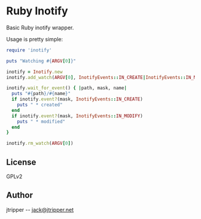 Ruby Inotify
=========

Basic Ruby inotify wrapper.

Usage is pretty simple:

```ruby
require 'inotify'

puts "Watching #{ARGV[0]}"

inotify = Inotify.new
inotify.add_watch(ARGV[0], InotifyEvents::IN_CREATE|InotifyEvents::IN_MODIFY)

inotify.wait_for_event() { |path, mask, name|
  puts "#{path}/#{name}"
  if inotify.event?(mask, InotifyEvents::IN_CREATE)
    puts " * created"
  end
  if inotify.event?(mask, InotifyEvents::IN_MODIFY)
    puts " * modified"
  end
}

inotify.rm_watch(ARGV[0])
```

## License

GPLv2

## Author

jtripper -- jack@jtripper.net
